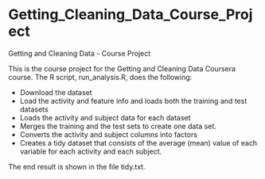 # Getting_Cleaning_Data_Course_Project

Getting and Cleaning Data - Course Project

This is the course project for the Getting and Cleaning Data Coursera course. The R script, run_analysis.R, does the following:

- Download the dataset 
- Load the activity and feature info and loads both the training and test datasets
- Loads the activity and subject data for each dataset
- Merges the training and the test sets to create one data set.
- Converts the activity and subject columns into factors
- Creates a tidy dataset that consists of the average (mean) value of each variable for each activity and each subject.

The end result is shown in the file tidy.txt.
